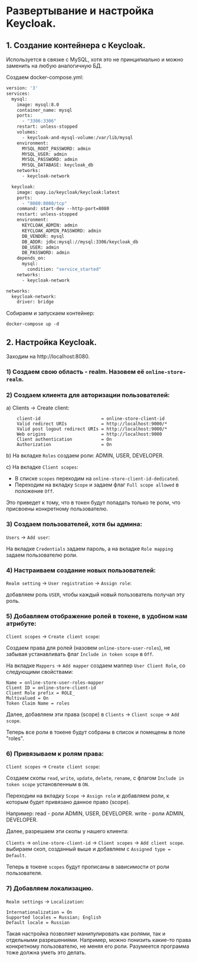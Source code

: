 # Развертывание и настройка Keycloak.

## 1. Создание контейнера с Keycloak.

Используется в связке с MySQL, хотя это не принципиально и можно заменить на любую аналогичную БД. 

Создаем docker-compose.yml:

```dockerfile
version: '3'
services:
  mysql:
    image: mysql:8.0
    container_name: mysql
    ports:
      - "3306:3306"
    restart: unless-stopped
    volumes:
      - keycloak-and-mysql-volume:/var/lib/mysql
    environment:
      MYSQL_ROOT_PASSWORD: admin
      MYSQL_USER: admin
      MYSQL_PASSWORD: admin
      MYSQL_DATABASE: keycloak_db
    networks:
      - keycloak-network

  keycloak:
    image: quay.io/keycloak/keycloak:latest
    ports:
      - "8080:8080/tcp"
    command: start-dev --http-port=8080
    restart: unless-stopped
    environment:
      KEYCLOAK_ADMIN: admin
      KEYCLOAK_ADMIN_PASSWORD: admin
      DB_VENDOR: mysql
      DB_ADDR: jdbc:mysql://mysql:3306/keycloak_db
      DB_USER: admin
      DB_PASSWORD: admin
    depends_on:
      mysql:
        condition: "service_started"
    networks:
      - keycloak-network

networks:
  keycloak-network:
    driver: bridge
```
Собираем и запускаем контейнер:
```shell
docker-compose up -d
```


## 2. Настройка Keycloak.


Заходим на http://localhost:8080.


### 1) Создаем свою область - realm. Назовем её `online-store-realm`.


### 2) Создаем клиента для авторизации пользователей:

a) Clients -> Create client:
```text
    client-id                       = online-store-client-id
    Valid redirect URIs             = http://localhost:9000/*
    Valid post logout redirect URIs = http://localhost:9000/*
    Web origins                     = http://localhost:9000
    Client authentication           = On
    Authorization                   = On
```

b) На вкладке `Roles` создаем роли: ADMIN, USER, DEVELOPER.

c) На вкладке `Client scopes`:
- В списке `scopes` переходим на `online-store-client-id-dedicated`.
- Переходим на вкладку `Scope` и задаем флаг `Full scope allowed` в положение `Off`.

Это приведет к тому, что в токен будут попадать только те роли, что присвоены конкретному пользователю.


### 3) Создаем пользователей, хотя бы админа:
`Users` -> `Add user`:

На вкладке `Credentials` задаем пароль, а на вкладке `Role mapping` задаем пользователю роли.


### 4) Настраиваем создание новых пользователей:
`Realm setting` -> `User registration` -> `Assign role`:

добавляем роль `USER`, чтобы каждый новый пользователь получал эту роль.


### 5) Добавляем отображение ролей в токене, в удобном нам атрибуте:
`Client scopes` -> `Create client scope`:

Создаем права для ролей (назовем `online-store-user-roles`), не забывая устанавливать флаг `Include in token scope` в `Off`.

На вкладке `Mappers` -> `Add mapper` создаем маппер `User Client Role`, со следующими свойствами:
```text
Name = online-store-user-roles-mapper
Client ID = online-store-client-id
Client Role prefix = ROLE_
Multivalued = On
Token Claim Name = roles
```

Далее, добавляем эти права (scope) в `Clients` -> `Client scope` -> `Add scope`.

Теперь все роли в токене будут собраны в список и помещены в поле "roles".


### 6) Привязываем к ролям права:
`Client scopes` -> `Create client scope`:

Создаем скопы `read`, `write`, `update`, `delete`, `rename`, с флагом `Include in token scope` установленным в `ON`.

Переходим на вкладку `Scope` -> `Assign role` и добавляем роли, к которым будет привязано данное право (scope).

Например: read - роли ADMIN, USER, DEVELOPER. write - роли ADMIN, DEVELOPER.

Далее, разрешаем эти скопы у нашего клиента:

`Clients` -> `online-store-client-id` -> `Client scopes` -> `Add client scope`. выбираем скоп, созданный выше и добавляем с `Assigned type = Default`.

Теперь в токене `scopes` будут прописаны в зависимости от роли пользователя. 

### 7) Добавляем локализацию.
`Realm settings` -> `Localization`:
```text
Internationalization = On
Supported locales = Russian; English
Default locale = Russian
```

Такая настройка позволяет манипулировать как ролями, так и отдельными разрешениями. Например, можно понизить какие-то права конкретному пользователю, не меняя его роли. Разумеется программа тоже должна уметь это делать.

